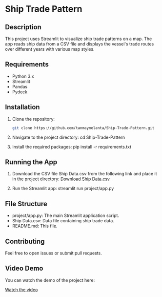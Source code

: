 # Ship Trade Pattern

## Description
This project uses Streamlit to visualize ship trade patterns on a map. The app reads ship data from a CSV file and displays the vessel's trade routes over different years with various map styles.

## Requirements
- Python 3.x
- Streamlit
- Pandas
- Pydeck

## Installation

1. Clone the repository:
   ```bash
   git clone https://github.com/tanmaymelanta/Ship-Trade-Pattern.git

2. Navigate to the project directory:
   cd Ship-Trade-Pattern

3. Install the required packages:
   pip install -r requirements.txt

## Running the App
1. Download the CSV file Ship Data.csv from the following link and place it in the project directory: [Download Ship Data.csv](https://drive.google.com/file/d/1jCZcf7xY4PdQKUgx7r_PJmX8wj8k1Z3x/view?usp=sharing)

2. Run the Streamlit app:
   streamlit run project/app.py

## File Structure
- project/app.py: The main Streamlit application script.
- Ship Data.csv: Data file containing ship trade data.
- README.md: This file.

## Contributing
Feel free to open issues or submit pull requests.

## Video Demo
You can watch the demo of the project here:

[Watch the video](https://drive.google.com/file/d/16jJHt6Dgy3GjRRvfFvJO9WKDvxvPZki6/view?usp=sharing)
